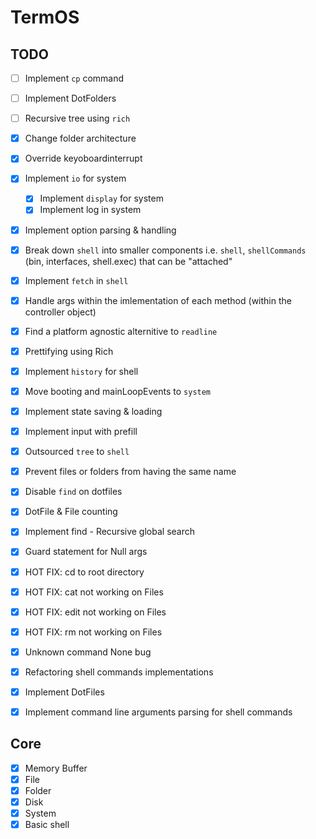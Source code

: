 # TermOS

## TODO

- [ ] Implement `cp` command
- [ ] Implement DotFolders
- [ ] Recursive tree using `rich`

- [x] Change folder architecture
- [x] Override keyoboardinterrupt
- [x] Implement `io` for system

  - [x] Implement `display` for system
  - [x] Implement log in system

- [x] Implement option parsing & handling
- [x] Break down `shell` into smaller components i.e. `shell`, `shellCommands` (bin, interfaces, shell.exec) that can be "attached"
- [x] Implement `fetch` in `shell`
- [x] Handle args within the imlementation of each method (within the controller object)
- [x] Find a platform agnostic alternitive to `readline`
- [x] Prettifying using Rich
- [x] Implement `history` for shell
- [x] Move booting and mainLoopEvents to `system`
- [x] Implement state saving & loading
- [x] Implement input with prefill
- [x] Outsourced `tree` to `shell`
- [x] Prevent files or folders from having the same name
- [x] Disable `find` on dotfiles
- [x] DotFile & File counting
- [x] Implement find - Recursive global search
- [x] Guard statement for Null args
- [x] HOT FIX: cd to root directory
- [x] HOT FIX: cat not working on Files
- [x] HOT FIX: edit not working on Files
- [x] HOT FIX: rm not working on Files
- [x] Unknown command None bug
- [x] Refactoring shell commands implementations
- [x] Implement DotFiles
- [x] Implement command line arguments parsing for shell commands

## Core

- [x] Memory Buffer
- [x] File
- [x] Folder
- [x] Disk
- [x] System
- [x] Basic shell
